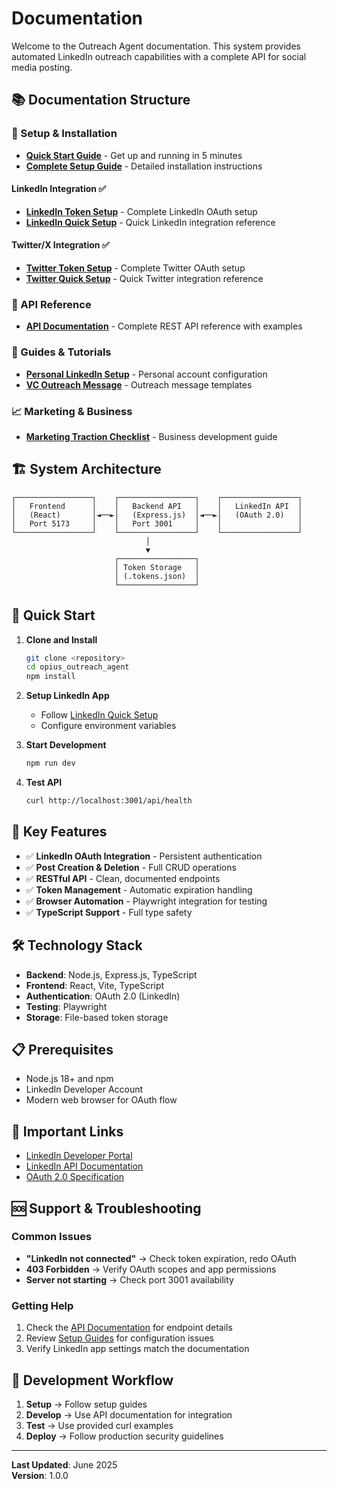 # Documentation

Welcome to the Outreach Agent documentation. This system provides automated LinkedIn outreach capabilities with a complete API for social media posting.

## 📚 Documentation Structure

### 🚀 Setup & Installation
- **[Quick Start Guide](./setup/QUICK_START_GUIDE.md)** - Get up and running in 5 minutes
- **[Complete Setup Guide](./setup/OUTREACH_SETUP_GUIDE.md)** - Detailed installation instructions

#### LinkedIn Integration ✅
- **[LinkedIn Token Setup](./setup/LINKEDIN_TOKEN_SETUP_GUIDE.md)** - Complete LinkedIn OAuth setup
- **[LinkedIn Quick Setup](./setup/LINKEDIN_QUICK_SETUP.md)** - Quick LinkedIn integration reference

#### Twitter/X Integration ✅
- **[Twitter Token Setup](./setup/TWITTER_TOKEN_SETUP_GUIDE.md)** - Complete Twitter OAuth setup
- **[Twitter Quick Setup](./setup/TWITTER_QUICK_SETUP.md)** - Quick Twitter integration reference

### 🔌 API Reference
- **[API Documentation](./api/README.md)** - Complete REST API reference with examples

### 📖 Guides & Tutorials
- **[Personal LinkedIn Setup](./guides/personal_linkedin_setup.md)** - Personal account configuration
- **[VC Outreach Message](./guides/vc_outreach_message.md)** - Outreach message templates

### 📈 Marketing & Business
- **[Marketing Traction Checklist](./marketing/marketing_traction_checklist.md)** - Business development guide

## 🏗️ System Architecture

```
┌─────────────────┐    ┌─────────────────┐    ┌─────────────────┐
│   Frontend      │    │   Backend API   │    │   LinkedIn API  │
│   (React)       │◄──►│   (Express.js)  │◄──►│   (OAuth 2.0)   │
│   Port 5173     │    │   Port 3001     │    │                 │
└─────────────────┘    └─────────────────┘    └─────────────────┘
                              │
                              ▼
                       ┌─────────────────┐
                       │ Token Storage   │
                       │ (.tokens.json)  │
                       └─────────────────┘
```

## 🚀 Quick Start

1. **Clone and Install**
   ```bash
   git clone <repository>
   cd opius_outreach_agent
   npm install
   ```

2. **Setup LinkedIn App**
   - Follow [LinkedIn Quick Setup](./setup/LINKEDIN_QUICK_SETUP.md)
   - Configure environment variables

3. **Start Development**
   ```bash
   npm run dev
   ```

4. **Test API**
   ```bash
   curl http://localhost:3001/api/health
   ```

## 🔑 Key Features

- ✅ **LinkedIn OAuth Integration** - Persistent authentication
- ✅ **Post Creation & Deletion** - Full CRUD operations
- ✅ **RESTful API** - Clean, documented endpoints
- ✅ **Token Management** - Automatic expiration handling
- ✅ **Browser Automation** - Playwright integration for testing
- ✅ **TypeScript Support** - Full type safety

## 🛠️ Technology Stack

- **Backend**: Node.js, Express.js, TypeScript
- **Frontend**: React, Vite, TypeScript
- **Authentication**: OAuth 2.0 (LinkedIn)
- **Testing**: Playwright
- **Storage**: File-based token storage

## 📋 Prerequisites

- Node.js 18+ and npm
- LinkedIn Developer Account
- Modern web browser for OAuth flow

## 🔗 Important Links

- [LinkedIn Developer Portal](https://developer.linkedin.com/)
- [LinkedIn API Documentation](https://docs.microsoft.com/en-us/linkedin/)
- [OAuth 2.0 Specification](https://oauth.net/2/)

## 🆘 Support & Troubleshooting

### Common Issues
- **"LinkedIn not connected"** → Check token expiration, redo OAuth
- **403 Forbidden** → Verify OAuth scopes and app permissions
- **Server not starting** → Check port 3001 availability

### Getting Help
1. Check the [API Documentation](./api/README.md) for endpoint details
2. Review [Setup Guides](./setup/) for configuration issues
3. Verify LinkedIn app settings match the documentation

## 🔄 Development Workflow

1. **Setup** → Follow setup guides
2. **Develop** → Use API documentation for integration
3. **Test** → Use provided curl examples
4. **Deploy** → Follow production security guidelines

---

**Last Updated**: June 2025  
**Version**: 1.0.0 